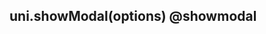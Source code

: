 ## uni.showModal(options) @showmodal

<!-- UTSAPIJSON.showModal.description -->

<!-- UTSAPIJSON.showModal.param -->

<!-- UTSAPIJSON.showModal.returnValue -->

<!-- UTSAPIJSON.showModal.compatibility -->

<!-- UTSAPIJSON.showModal.tutorial -->

<!-- UTSAPIJSON.general_type.name -->

<!-- UTSAPIJSON.general_type.param -->
